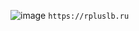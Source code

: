 ![image](https://github.com/yofujitsu/rplus-forms-frontend/assets/78373273/773d8354-45f7-4d3b-bcbd-7df7a6e4f6a2)
`https://rpluslb.ru`
